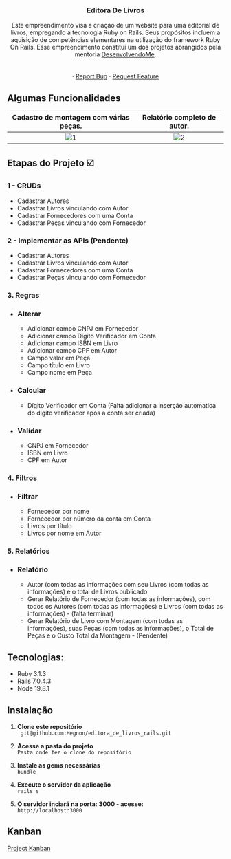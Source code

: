 
<h3 align="center">Editora De Livros</h3>

  <p align="center">
    Este empreendimento visa a criação de um website para uma editorial de livros, empregando a tecnologia Ruby on Rails. Seus propósitos incluem a aquisição de competências elementares na utilização do framework Ruby On Rails. Esse empreendimento constitui um dos projetos abrangidos pela mentoria <a href="https://hotmart.com/pt-br/marketplace/produtos/desenvolvendome/S43742208Q">DesenvolvendoMe</a>.
    <br />
    <br />
    <br />
    ·
    <a href="https://github.com/Hegnon/editora_de_livros_rails/issues">Report Bug</a>
    ·
    <a href="https://github.com/Hegnon/editora_de_livros_rails/issues">Request Feature</a>
  </p>
</div>


<!-- ABOUT THE PROJECT -->
## Algumas Funcionalidades 
Cadastro de montagem com várias peças.            |  Relatório completo de autor. 
:-------------------------:|:-------------------------:
![1](https://videoapi-muybridge.vimeocdn.com/animated-thumbnails/image/43f33a63-39bf-4ab5-9200-5ebe4e6578f2.gif?ClientID=vimeo-core-prod&Date=1694474015&Signature=e7af0d6790c5f1003136305b3af6af192f4672b1)  |  ![2](https://videoapi-muybridge.vimeocdn.com/animated-thumbnails/image/90f20ef2-992a-4d6b-896e-7c36c13700dc.gif?ClientID=vimeo-core-prod&Date=1694472198&Signature=5ce73fb50bcc3c5a993fea4ec9f5c366202fe4a6)



## Etapas do Projeto :ballot_box_with_check:
### 1 - CRUDs
- Cadastrar Autores
- Cadastrar Livros vinculando com Autor
- Cadastrar Fornecedores com uma Conta
- Cadastrar Peças vinculando com Fornecedor

### 2 - Implementar as APIs (Pendente)
- Cadastrar Autores
- Cadastrar Livros vinculando com Autor
- Cadastrar Fornecedores com uma Conta
- Cadastrar Peças vinculando com Fornecedor

### 3. Regras
- ### Alterar
  - Adicionar campo CNPJ em Fornecedor
  - Adicionar campo Dígito Verificador em Conta
  - Adicionar campo ISBN em Livro
  - Adicionar campo CPF em Autor
  - Campo valor em Peça
  - Campo título em Livro
  - Campo nome em Peça
- ### Calcular
  - Dígito Verificador em Conta
    (Falta adicionar a inserção automatica do digito verificador após a conta ser criada)

- ### Validar
  - CNPJ em Fornecedor
  - ISBN em Livro
  - CPF em Autor


### 4. Filtros

- ### Filtrar
  - Fornecedor por nome
  - Fornecedor por número da conta em Conta
  - Livros por título
  - Livros por nome em Autor

### 5. Relatórios
  
- ### Relatório
  - Autor (com todas as informações com seu Livros (com todas as informações) e o total de Livros publicado
  - Gerar Relatório de Fornecedor (com todas as informações), com todos os Autores (com todas as informações) e Livros (com todas as informações) - (falta terminar)
  - Gerar Relatório de Livro com Montagem (com todas as informações), suas Peças (com todas as informações), o Total de Peças e o Custo Total da Montagem - (Pendente)
</font>


## Tecnologias:
* Ruby 3.1.3
* Rails 7.0.4.3
* Node 19.8.1

## Instalação
1. **Clone este repositório**  
` git@github.com:Hegnon/editora_de_livros_rails.git`

2. **Acesse a pasta do projeto**  
   `Pasta onde fez o clone do repositório`

3. **Instale as gems necessárias**  
` bundle `

4. **Execute o servidor da aplicação**  
` rails s `

5. **O servidor inciará na porta: 3000 - acesse:**    
` http://localhost:3000 `

## Kanban 

[Project Kanban](https://github.com/users/Hegnon/projects/11)



